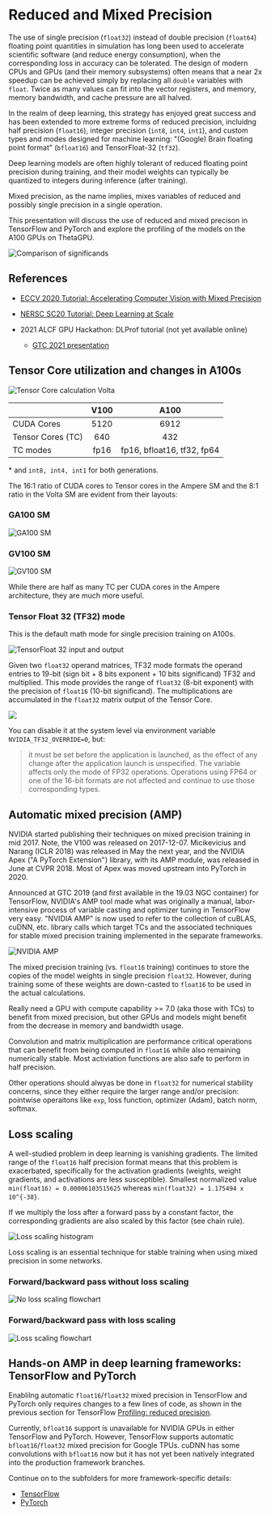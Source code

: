 # Reduced and Mixed Precision

The use of single precision (`float32`) instead of double precision (`float64`) floating
point quantities in simulation has long been used to accelerate scientific software (and
reduce energy consumption), when the corresponding loss in accuracy can be tolerated. The
design of modern CPUs and GPUs (and their memory subsystems) often means that a near 2x
speedup can be achieved simply by replacing all `double` variables with `float`.
Twice as many values can fit into the vector registers, and memory, memory bandwidth, and
cache pressure are all halved.
<!-- FPU add, multiply, ... should be roughly the same for single and double precision
in x86-64
https://stackoverflow.com/questions/4584637/double-or-float-which-is-faster
https://stackoverflow.com/questions/3426165/is-using-double-faster-than-float
-->

In the realm of deep learning, this strategy has enjoyed great success and has been
extended to more extreme forms of reduced precision, incluidng half precision (`float16`),
integer precision (`int8`, `int4`, `int1`), and custom types and modes designed for
machine learning: "(Google) Brain floating point format" (`bfloat16`) and TensorFloat-32
(`tf32`).

<!-- TensorFloat-32 is not really a floating point format or type, but rather a Tensor 
Core mode. See 2020 talk by Dusan Stosic -->

Deep learning models are often highly tolerant of reduced floating point precision during
training, and their model weights can typically be quantized to integers during inference
(after training).

Mixed precision, as the name implies, mixes variables of reduced and possibly single
precision in a single operation.

This presentation will discuss the use of reduced and mixed precison in TensorFlow and
PyTorch and explore the profiling of the models on the A100 GPUs on ThetaGPU.

![Comparison of significands](images/fp32_tf32_fp16_bfloat16.png)


## References

- [ECCV 2020 Tutorial: Accelerating Computer Vision with Mixed Precision](https://nvlabs.github.io/eccv2020-mixed-precision-tutorial/)

- [NERSC SC20 Tutorial: Deep Learning at
  Scale](https://github.com/NERSC/sc20-dl-tutorial#enabling-mixed-precision-training)

- 2021 ALCF GPU Hackathon: DLProf tutorial (not yet available online)
  - [GTC 2021 presentation](https://gtc21.event.nvidia.com/media/Deep%20Learning%20Performance%20Optimization%20with%20Profiling%20Tools%20%5BS31228%5D/1_o8wx0hso)
  
## Tensor Core utilization and changes in A100s

![Tensor Core calculation Volta](images/Tensor-Core-Matrix-Volta.png)
<!-- KGF: certain dims need to be a multiple of 8 to be TC-compatible; but does the A100 TC look different in this picture?
 Why 8, when the matrices are 4x4? -->

|| V100  | A100 |
|-------|:-------------:|:-------------:|
| CUDA Cores | 5120  | 6912  |
| Tensor Cores (TC) | 640  | 432  |
| TC modes | fp16 | fp16, bfloat16, tf32, fp64 | 

\* and `int8, int4, int1` for both generations. 

The 16:1 ratio of CUDA cores to Tensor cores in the Ampere SM and the 8:1 ratio in the
Volta SM are evident from their layouts:

### GA100 SM
![GA100 SM](./images/ga100-sm.png)

### GV100 SM
![GV100 SM](./images/gv100-sm.png)

While there are half as many TC per CUDA cores in the Ampere architecture, they are much
more useful. 


### Tensor Float 32 (TF32) mode
This is the default math mode for single precision training on A100s.

![TensorFloat 32 input and output](./images/tf32-mode.png)

Given two `float32` operand matrices, TF32 mode formats the operand entries to 19-bit
(sign bit + 8 bits exponent + 10 bits significand) TF32 and multiplied.  This mode
provides the range of `float32` (8-bit exponent) with the precision of `float16` (10-bit
significand). The multiplications are accumulated in the `float32` matrix output of the
Tensor Core. 

![](images/two-modes-of-operation-on-ampere-tensor-cores.png)

<!-- The tensor cores will receive IEEE 754 FP32 numbers.
The tensor cores will convert the FP32 numbers into TF32 by reducing the mantissa to 10-bits.
The multiply step will be performed in TF32.
The accumulate step will be performed in standard FP32, resulting in an IEEE 754 FP32
tensor output.
-->

You can disable it at the system level via environment variable `NVIDIA_TF32_OVERRIDE=0`, 
but:
> it must be set before the application is launched, as the effect of any change after the
application launch is unspecified. The variable affects only the mode of FP32
operations. Operations using FP64 or one of the 16-bit formats are not affected and
continue to use those corresponding types.

## Automatic mixed precision (AMP)

NVIDIA started publishing their techniques on mixed precision training in mid 2017. Note,
the V100 was released on 2017-12-07. Micikevicius and Narang (ICLR 2018) was released in
May the next year, and the NVIDIA Apex ("A PyTorch Extension") library, with its AMP module, was released in June
at CVPR 2018. Most of Apex was moved upstream into PyTorch in 2020. 
<!-- https://developer.nvidia.com/blog/mixed-precision-training-deep-neural-networks/ -->
<!-- https://developer.nvidia.com/blog/apex-pytorch-easy-mixed-precision-training/ -->

Announced at GTC 2019 (and first available in the 19.03 NGC container) for TensorFlow,
NVIDIA's AMP tool made what was originally a manual, labor-intensive process of variable
casting and optimizer tuning in TensorFlow very easy. "NVIDIA AMP" is now used to refer to
the collection of cuBLAS, cuDNN, etc. library calls which target TCs and the associated
techniques for stable mixed precision training implemented in the separate frameworks. 
<!-- i.e. it is not an actual standalone library -->

![NVIDIA AMP](images/nvidia-amp-hierarchy.png)

The mixed precision training (vs. `float16` training) continues to store the copies of the
model weights in single precision `float32`. However, during training some of these
weights are down-casted to `float16` to be used in the actual calculations. 

Really need a GPU with compute capability >= 7.0 (aka those with TCs) to benefit from
mixed precision, but other GPUs and models might benefit from the decrease in memory
and bandwidth usage. 

<!--  Computations are done in float16 for performance, but variables must be kept in float32 for numeric stability. -->
Convolution and matrix multiplication are performance critical operations that can benefit
from being computed in `float16` while also remaining numerically stable. Most
activiation functions are also safe to perform in half precision.

Other operations should alwyas be done in `float32` for numerical stability concerns,
since they either require the larger range and/or precision: pointwise operaitons like
`exp`, loss function, optimizer (Adam), batch norm, softmax. 

<!-- ### Gradient clipping -->


## Loss scaling

A well-studied problem in deep learning is vanishing gradients. The limited range of the
`float16` half precision format means that this problem is exacerbated, specifically for
the activation gradients (weights, weight gradients, and activations are less
susceptible). Smallest normalized value `min(float16) = 0.00006103515625` whereas
`min(float32) = 1.175494 x 10^{-38}`. 
<!-- 2^-14 for float16, but can represent down to 2^-24 denormalized -->
<!--- is that the correct explanation? a bit more complicated in mixed precision; are the -->
<!--grads stored in float16??? multiplied by small learning rate -->
<!-- https://towardsdatascience.com/understanding-mixed-precision-training-4b246679c7c4 -->


If we multiply the loss after a forward pass by a constant factor, the corresponding
gradients are also scaled by this factor (see chain rule).

![Loss scaling histogram](./images/loss-scaling.png)

Loss scaling is an essential technique for stable training when using mixed precision in
some networks.

### Forward/backward pass without loss scaling

![No loss scaling flowchart](./images/no_loss_scaling_flowchart.png)

### Forward/backward pass with loss scaling

![Loss scaling flowchart](./images/loss_scaling_flowchart.png)

## Hands-on AMP in deep learning frameworks: TensorFlow and PyTorch

Enablilng automatic `float16`/`float32` mixed precision in TensorFlow and PyTorch only
requires changes to a few lines of code, as shown in the previous section for TensorFlow
[Profiling: reduced precision](../09_profiling_frameworks/README.md).

Currently, `bfloat16` support is unavailable for NVIDIA GPUs in either TensorFlow and
PyTorch. However, TensorFlow supports automatic `bfloat16`/`float32` mixed precision for
Google TPUs. cuDNN has some convolutions with `bfloat16` now but it has not yet been
natively integrated into the production framework branches.

Continue on to the subfolders for more framework-specific details:
- [TensorFlow](./TensorFlow/README.md)
- [PyTorch](./PyTorch/README.md)


